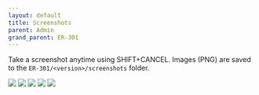 ```yaml
---
layout: default
title: Screenshots
parent: Admin
grand_parent: ER-301
---
```


Take a screenshot anytime using SHIFT+CANCEL. Images (PNG) are saved to the ```ER-301/<version>/screenshots``` folder.

<img src="https://forum.orthogonaldevices.com/uploads/default/original/1X/5a5f06083a9531148e433f3148bf9b5ffc133c1e.png">

<img src="https://forum.orthogonaldevices.com/uploads/default/original/1X/7e393f97d6ab627209f0343122a59e9421e67c19.png">

<img src="https://forum.orthogonaldevices.com/uploads/default/original/1X/757eddae51af14968efc1d59e8f8e73f18c5b9ee.png">

<img src="https://forum.orthogonaldevices.com/uploads/default/original/1X/202649a6ced53dfdff7e5e248b4fdceda04a0b27.png">

<img src="https://forum.orthogonaldevices.com/uploads/default/original/1X/ba266ced5c5f70e0670217ca376ccef4316a4110.png">
